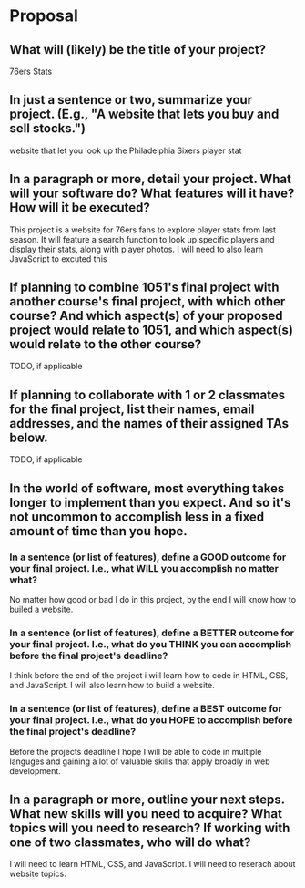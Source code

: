 # Proposal

## What will (likely) be the title of your project?

76ers Stats

## In just a sentence or two, summarize your project. (E.g., "A website that lets you buy and sell stocks.")

website that let you look up the Philadelphia Sixers player stat

## In a paragraph or more, detail your project. What will your software do? What features will it have? How will it be executed?

This project is a website for 76ers fans to explore player stats from last season. It will feature a search function to look up specific players and display their stats, along with player photos. I will need to also learn JavaScript to excuted this 

## If planning to combine 1051's final project with another course's final project, with which other course? And which aspect(s) of your proposed project would relate to 1051, and which aspect(s) would relate to the other course?

TODO, if applicable

## If planning to collaborate with 1 or 2 classmates for the final project, list their names, email addresses, and the names of their assigned TAs below.

TODO, if applicable

## In the world of software, most everything takes longer to implement than you expect. And so it's not uncommon to accomplish less in a fixed amount of time than you hope.

### In a sentence (or list of features), define a GOOD outcome for your final project. I.e., what WILL you accomplish no matter what?

No matter how good or bad I do in this project, by the end I will know how to builed a website.

### In a sentence (or list of features), define a BETTER outcome for your final project. I.e., what do you THINK you can accomplish before the final project's deadline?

I think before the end of the project i will learn how to code in HTML, CSS, and JavaScript. I will also learn how to build a website.

### In a sentence (or list of features), define a BEST outcome for your final project. I.e., what do you HOPE to accomplish before the final project's deadline?

Before the projects deadline I hope I will be able to code in multiple languges and gaining a lot of valuable skills that apply broadly in web development.

## In a paragraph or more, outline your next steps. What new skills will you need to acquire? What topics will you need to research? If working with one of two classmates, who will do what?

I will need to learn HTML, CSS, and JavaScript. I will need to reserach about website topics.
